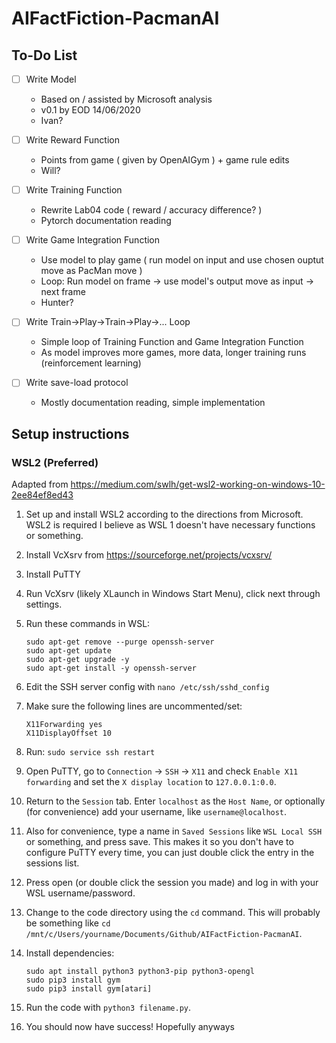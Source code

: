 # AIFactFiction-PacmanAI

## To-Do List

- [ ] Write Model
  - Based on / assisted by Microsoft analysis  
  - v0.1 by EOD 14/06/2020
  - Ivan?
  
- [ ] Write Reward Function
  - Points from game ( given by OpenAIGym ) + game rule edits
  - Will?
  
- [ ] Write Training Function
  - Rewrite Lab04 code ( reward / accuracy difference? )
  - Pytorch documentation reading
  
- [ ] Write Game Integration Function
  - Use model to play game ( run model on input and use chosen ouptut move as PacMan move )
  - Loop: Run model on frame -> use model's output move as input -> next frame
  - Hunter?
  
- [ ] Write Train->Play->Train->Play->... Loop
  - Simple loop of Training Function and Game Integration Function
  - As model improves more games, more data, longer training runs (reinforcement learning)
  
- [ ] Write save-load protocol
  - Mostly documentation reading, simple implementation


## Setup instructions

### WSL2 (Preferred)

Adapted from https://medium.com/swlh/get-wsl2-working-on-windows-10-2ee84ef8ed43

1. Set up and install WSL2 according to the directions from Microsoft. WSL2 is required I believe as WSL 1 doesn't have necessary functions or something.

2. Install VcXsrv from https://sourceforge.net/projects/vcxsrv/

3. Install PuTTY

4. Run VcXsrv (likely XLaunch in Windows Start Menu), click next through settings. 

5. Run these commands in WSL: 
    ```
    sudo apt-get remove --purge openssh-server
    sudo apt-get update
    sudo apt-get upgrade -y
    sudo apt-get install -y openssh-server
    ```

6. Edit the SSH server config with `nano /etc/ssh/sshd_config`

7. Make sure the following lines are uncommented/set:
    ```
    X11Forwarding yes
    X11DisplayOffset 10
    ```

8. Run: `sudo service ssh restart`

9. Open PuTTY, go to `Connection` -> `SSH` -> `X11` and check `Enable X11 forwarding` and set the `X display location` to `127.0.0.1:0.0`.

10. Return to the `Session` tab. Enter `localhost` as the `Host Name`, or optionally (for convenience) add your username, like `username@localhost`.

11. Also for convenience, type a name in `Saved Sessions` like `WSL Local SSH` or something, and press save. This makes it so you don't have to configure PuTTY every time, you can just double click the entry in the sessions list. 

12. Press open (or double click the session you made) and log in with your WSL username/password.

13. Change to the code directory using the `cd` command. This will probably be something like `cd /mnt/c/Users/yourname/Documents/Github/AIFactFiction-PacmanAI`. 

14. Install dependencies:
    ```
    sudo apt install python3 python3-pip python3-opengl
    sudo pip3 install gym
    sudo pip3 install gym[atari]
    ```

15. Run the code with `python3 filename.py`.

16. You should now have success! Hopefully anyways